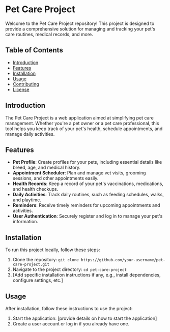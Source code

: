 # Pet Care Project

Welcome to the Pet Care Project repository! This project is designed to provide a comprehensive solution for managing and tracking your pet's care routines, medical records, and more.

## Table of Contents
- [Introduction](#introduction)
- [Features](#features)
- [Installation](#installation)
- [Usage](#usage)
- [Contributing](#contributing)
- [License](#license)

## Introduction
The Pet Care Project is a web application aimed at simplifying pet care management. Whether you're a pet owner or a pet care professional, this tool helps you keep track of your pet's health, schedule appointments, and manage daily activities.

## Features
- **Pet Profile**: Create profiles for your pets, including essential details like breed, age, and medical history.
- **Appointment Scheduler**: Plan and manage vet visits, grooming sessions, and other appointments easily.
- **Health Records**: Keep a record of your pet's vaccinations, medications, and health checkups.
- **Daily Activities**: Track daily routines, such as feeding schedules, walks, and playtime.
- **Reminders**: Receive timely reminders for upcoming appointments and activities.
- **User Authentication**: Securely register and log in to manage your pet's information.

## Installation
To run this project locally, follow these steps:
1. Clone the repository: `git clone https://github.com/your-username/pet-care-project.git`
2. Navigate to the project directory: `cd pet-care-project`
3. [Add specific installation instructions if any, e.g., install dependencies, configure settings, etc.]

## Usage
After installation, follow these instructions to use the project:
1. Start the application: [provide details on how to start the application]
2. Create a user account or log in if you already have one.



